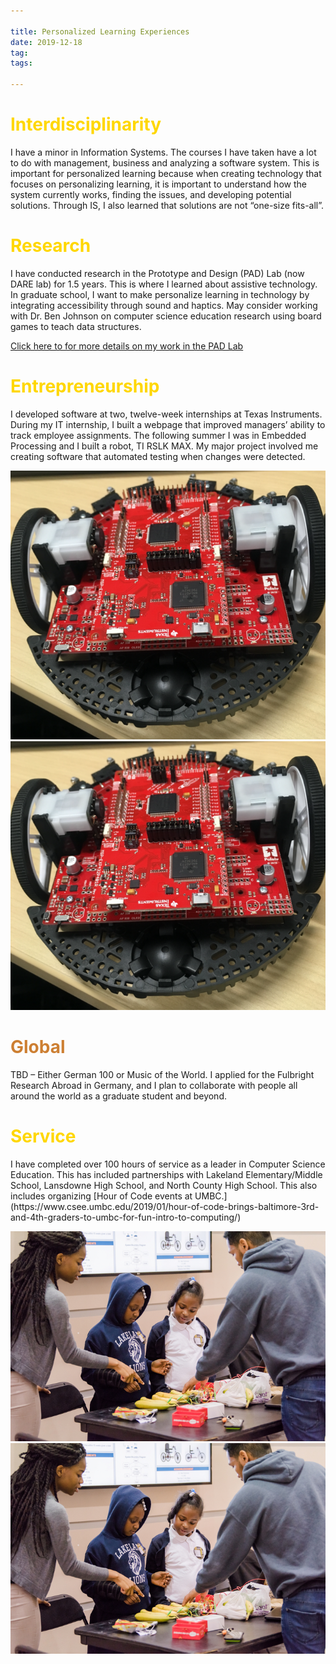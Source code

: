 ```yaml
---

title: Personalized Learning Experiences
date: 2019-12-18
tag:
tags:

---
```

<h1 style="color: gold">Interdisciplinarity</h1>

I have a minor in Information Systems. The courses I have taken have a lot to do with management, business and analyzing a software system. This is important for personalized learning because when creating technology that focuses on personalizing learning, it is important to understand how the system currently works, finding the issues, and developing potential solutions. Through IS, I also learned that solutions are not “one-size fits-all”.

<h1 style="color: gold">Research</h1>

I have conducted research in the Prototype and Design (PAD) Lab (now DARE lab) for 1.5 years. This is where I learned about assistive technology. In graduate school, I want to make personalize learning in technology by integrating accessibility through sound and haptics. May consider working with Dr. Ben Johnson on computer science education research using board games to teach data structures.

[Click here to for more details on my work in the PAD Lab ](https://www.fayoojo.com/project/sensebox/)

<h1 style="color: gold">Entrepreneurship</h1>
I developed software at two, twelve-week internships at Texas Instruments. During my IT internship, I built a webpage that improved managers’ ability to track employee assignments. The following summer I was in Embedded Processing and I built a robot, TI RSLK MAX. My major project involved me creating software that automated testing when changes were detected.

![TI RSLK MAX](rslk.png)
<img src="rslk.png" class="center">

<h1 style="color: #cd7f32">Global</h1>
TBD – Either German 100 or Music of the World. I applied for the Fulbright Research Abroad in Germany, and I plan to collaborate with people all around the world as a graduate student and beyond.

<h1 style="color: gold">Service</h1>
I have completed over 100 hours of service as a leader in Computer Science Education. This has included partnerships with Lakeland Elementary/Middle School, Lansdowne High School, and North County High School. This also includes organizing [Hour of Code events at UMBC.](https://www.csee.umbc.edu/2019/01/hour-of-code-brings-baltimore-3rd-and-4th-graders-to-umbc-for-fun-intro-to-computing/)

![Volunteering](service.jpg)
<img src="service.jpg" class="center">
